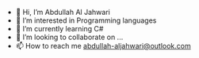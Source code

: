 - 👋 Hi, I’m Abdullah Al Jahwari
- 👀 I’m interested in Programming languages
- 🌱 I’m currently learning C#
- 💞️ I’m looking to collaborate on ...
- 📫 How to reach me abdullah-aljahwari@outlook.com

<!---
iabdullahm/iabdullahm is a ✨ special ✨ repository because its `README.md` (this file) appears on your GitHub profile.
You can click the Preview link to take a look at your changes.
--->
